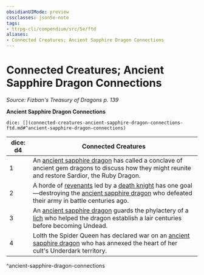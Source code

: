 ```yaml
---
obsidianUIMode: preview
cssclasses: json5e-note
tags:
- ttrpg-cli/compendium/src/5e/ftd
aliases:
- Connected Creatures; Ancient Sapphire Dragon Connections
---
```

# Connected Creatures; Ancient Sapphire Dragon Connections
*Source: Fizban's Treasury of Dragons p. 139* 

**Ancient Sapphire Dragon Connections**

`dice: [](connected-creatures-ancient-sapphire-dragon-connections-ftd.md#^ancient-sapphire-dragon-connections)`

| dice: d4 | Connected Creatures |
|----------|---------------------|
| 1 | An [ancient sapphire dragon](Інструменти%20ДМ/CLI/bestiary/dragon/ancient-sapphire-dragon-ftd.md) has called a conclave of ancient gem dragons to discuss how they might reunite and restore Sardior, the Ruby Dragon. |
| 2 | A horde of [revenants](Інструменти%20ДМ/CLI/bestiary/undead/revenant-xmm.md) led by a [death knight](Інструменти%20ДМ/CLI/bestiary/undead/death-knight-xmm.md) has one goal—destroying the [ancient sapphire dragon](Інструменти%20ДМ/CLI/bestiary/dragon/ancient-sapphire-dragon-ftd.md) who defeated their army in battle centuries ago. |
| 3 | An [ancient sapphire dragon](Інструменти%20ДМ/CLI/bestiary/dragon/ancient-sapphire-dragon-ftd.md) guards the phylactery of a [lich](Інструменти%20ДМ/CLI/bestiary/undead/lich-xmm.md) who helped the dragon establish a lair centuries before becoming Undead. |
| 4 | Lolth the Spider Queen has declared war on an [ancient sapphire dragon](Інструменти%20ДМ/CLI/bestiary/dragon/ancient-sapphire-dragon-ftd.md) who has annexed the heart of her cult's Underdark territory. |
^ancient-sapphire-dragon-connections